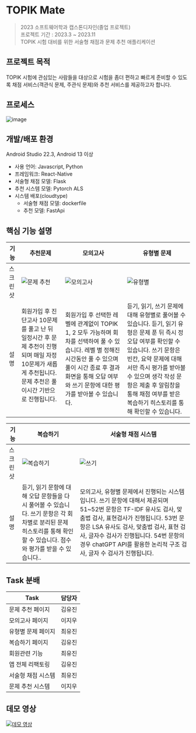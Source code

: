 # TOPIK Mate
> 2023 소프트웨어학과 캡스톤디자인(졸업 프로젝트)\
프로젝트 기간 : 2023.3 ~ 2023.11\
TOPIK 시험 대비를 위한 서술형 채점과 문제 추천 애플리케이션
> 

## 프로젝트 목적

TOPIK 시험에 관심있는 사람들을 대상으로 시험을 좀더 편하고 빠르게 준비할 수 있도록 채점 서비스(객관식 문제, 주관식 문제)와 추천 서비스를 제공하고자 합니다.

## 프로세스
  ![image](https://github.com/ALL-TOPIKMate/.github/assets/86652449/2262f71a-9a5c-48a3-aa43-33e4759969e9)



## 개발/배포 환경

Android Studio 22.3, Android 13 이상 

- 사용 언어: Javascript, Python
- 프레임워크: React-Native
- 서술형 채점 모델: Flask
- 추천 시스템 모델: Pytorch ALS
- 시스템 배포(cloudtype)
    - 서술형 채점 모델: dockerfile
    - 추천 모델: FastApi

## 핵심 기능 설명
| 기능 | 추천문제 | 모의고사 | 유형별 문제 | 
| --- | --- | --- | --- | 
| 스크린샷 | ![문제 추천](https://github.com/ALL-TOPIKMate/.github/assets/86652449/8fa7068a-52d4-48f2-86f9-ac267d2978a2) | ![모의고사](https://github.com/ALL-TOPIKMate/.github/assets/86652449/c2dbc448-43eb-48a6-8c69-a53102192202) | ![유형별](https://github.com/ALL-TOPIKMate/.github/assets/86652449/2713fe9e-ae05-4d71-854c-a07d0e41683b) | 
| 설명 | 회원가입 후 진단고사 10문제를 풀고 난 뒤 일정시간 후 문제 추천이 진행되며 매일 자정 10문제가 새롭게 추천됩니다. 문제 추천은 풀이시간 기반으로 진행됩니다. &nbsp;&nbsp;&nbsp;&nbsp;&nbsp;&nbsp; | 회원가입 후 선택한 레벨에 관계없이 TOPIK 1, 2 모두 가능하며 회차를 선택하여 풀 수 있습니다. 레벨 별 정해진 시간동안 풀 수 있으며 풀이 시간 종료 후 결과화면을 통해 오답 여부와 쓰기 문항에 대한 평가를 받아볼 수 있습니다. | 듣기, 읽기, 쓰기 문제에 대해 유형별로 풀어볼 수 있습니다. 듣기, 읽기 유형은 문제 푼 뒤 즉시 정오답 여부를 확인할 수 있습니다. 쓰기 문항은 빈칸, 요약 문제에 대해서만 즉시 평가를 받아볼 수 있으며 생각 작성 문항은 제출 후 알림창을 통해 채점 여부를 받은  복습하기 히스토리를 통해 확인할 수 있습니다. |  

| 기능 | 복습하기 | 서술형 채점 시스템 |
| --- | --- | --- |
| 스크린샷 | ![복습하기](https://github.com/ALL-TOPIKMate/.github/assets/86652449/d583e2d9-6a49-403b-8612-370c57dbf6e6) | ![쓰기](https://github.com/ALL-TOPIKMate/.github/assets/86652449/9d9596eb-51b5-42f5-9c32-89b963f03457) |
| 설명 | 듣기, 읽기 문항에 대해 오답 문항들을 다시 풀어볼 수 있습니다. 쓰기 문항은 각 회차별로 분리된 문제 히스토리를 통해 확인할 수 있습니다. 점수와 평가를 받을 수 있습니다.. | 모의고사, 유형별 문제에서 진행되는 시스템입니다. 쓰기 문항에 대해서 제공되며 51~52번 문항은 TF-IDF 유사도 검사, 맞춤법 검사, 표현검사가 진행됩니다. 53번 문항은 LSA 유사도 검사, 맞춤법 검사, 표현 검사, 글자수 검사가 진행됩니다. 54번 문항의 경우 chatGPT API를 활용한 논리적 구조 검사, 글자 수 검사가 진행됩니다.  |

## Task 분배


| Task | 담당자 |
| --- | --- |
| 문제 추천 페이지 | 김유진 |
| 모의고사 페이지 | 이지우 |
| 유형별 문제 페이지 | 최유진 |
| 복습하기 페이지 | 김유진 |
| 회원관련 기능 | 최유진 |
| 앱 전체 리팩토링 | 김유진 |
| 서술형 채점 시스템 | 최유진 |
| 문제 추천 시스템 | 이지우 |

## 데모 영상
[![데모 영상](http://img.youtube.com/vi/ZpDz82pQ_KU/0.jpg)](https://youtu.be/ZpDz82pQ_KU=0s)
